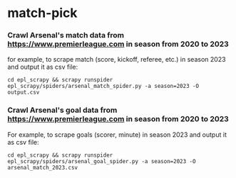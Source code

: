 # match-pick
### Crawl Arsenal's match data from https://www.premierleague.com in season from 2020 to 2023

for example, to scrape match (score, kickoff, referee, etc.) in season 2023 and output it as csv file:

```shell
cd epl_scrapy && scrapy runspider epl_scrapy/spiders/arsenal_match_spider.py -a season=2023 -O output.csv
```

### Crawl Arsenal's goal data from https://www.premierleague.com in season from 2020 to 2023

For example, to scrape goals (scorer, minute) in season 2023 and output it as csv file:

```shell
cd epl_scrapy && scrapy runspider epl_scrapy/spiders/arsenal_goal_spider.py -a season=2023 -O arsenal_match_2023.csv
 ```